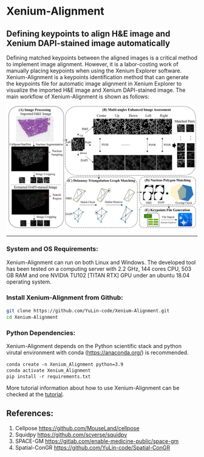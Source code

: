 # Xenium-Alignment

## Defining keypoints to align H&E image and Xenium DAPI-stained image automatically

Defining matched keypoints between the aligned images is a critical method to implement image alignment. However, it is a labor-costing work of manually placing keypoints when using the Xenium Explorer software. Xenium-Alignment is a keypoints identification method that can generate the keypoints file for automatic image alignment in Xenium Explorer to visualize the imported H&E image and Xenium DAPI-stained image. The main workflow of Xenium-Alignment is shown as follows:

![Xenium-Alignment workflow](docs/images/workflow.jpg)

--------------------------------------------------------------------------------

### System and OS Requirements: 

Xenium-Alignment can run on both Linux and Windows. The developed tool has been tested on a computing server with 2.2 GHz, 144 cores CPU, 503 GB RAM and one NVIDIA TU102 [TITAN RTX] GPU under an ubuntu 18.04 operating system.

### Install Xenium-Alignment from Github:

```bash
git clone https://github.com/YuLin-code/Xenium-Alignment.git
cd Xenium-Alignment
```

### Python Dependencies: 

Xenium-Alignment depends on the Python scientific stack and python virutal environment with conda (<https://anaconda.org/>) is recommended.

```shell
conda create -n Xenium_Alignment python=3.9
conda activate Xenium_Alignment
pip install -r requirements.txt
```

More tutorial information about how to use Xenium-Alignment can be checked at the [tutorial](https://github.com/YuLin-code/Xenium-Alignment/tree/master/tutorial).

## References:

1. Cellpose <https://github.com/MouseLand/cellpose>
2. Squidpy <https://github.com/scverse/squidpy>
3. SPACE-GM <https://gitlab.com/enable-medicine-public/space-gm>
4. Spatial-ConGR <https://github.com/YuLin-code/Spatial-ConGR>